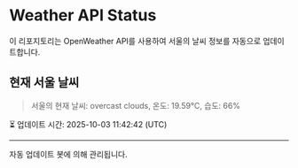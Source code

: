 
# Weather API Status

이 리포지토리는 OpenWeather API를 사용하여 서울의 날씨 정보를 자동으로 업데이트합니다.

## 현재 서울 날씨
> 서울의 현재 날씨: overcast clouds, 온도: 19.59°C, 습도: 66%

⏳ 업데이트 시간: 2025-10-03 11:42:42 (UTC)

---
자동 업데이트 봇에 의해 관리됩니다.
